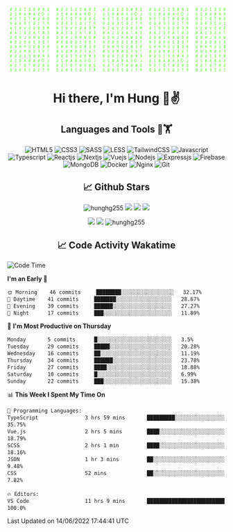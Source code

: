 [![Matrix SVG](https://github.com/hunghg255/hunghg255/blob/master/img/matrix.svg)](https://hunghg255.github.io)
<!-- [![unicorncode_bzb8ey](https://res.cloudinary.com/hunghg255/image/upload/v1647578947/unicorncode_bzb8ey.svg)](https://hunghg255.github.io) -->
<!-- # 👀 Hi stranger! 👋🏻 -->

<h1 align='center'>Hi there, I'm Hung 👋✌</h1>

<h2 align='center'>Languages and Tools 🔧🏋</h2>

<div align='center'>
  <img src="https://img.shields.io/badge/html5-%23E34F26.svg?style=flat-square&logo=html5&logoColor=white" alt="HTML5" />
  <img src="https://img.shields.io/badge/css3-%231572B6.svg?style=flat-square&logo=css3&logoColor=white" alt="CSS3" />
  <img src="https://img.shields.io/badge/SASS-hotpink.svg?style=flat-square&logo=SASS&logoColor=white" alt="SASS" />
  <img src="https://img.shields.io/badge/LESS-%230db7ed.svg?style=flat-square&logo=less&logoColor=white" alt="LESS" />
  <img src="https://img.shields.io/badge/Tailwindcss-%2338B2AC.svg?style=flat-square&logo=tailwind-css&logoColor=white" alt="TailwindCSS" />
  <img src="https://img.shields.io/badge/Javascript-%23323330.svg?style=flat-square&logo=javascript&logoColor=%23F7DF1E" alt="Javascript" />
  <img src="https://img.shields.io/badge/Typescript-%23007ACC.svg?style=flat-square&logo=typescript&logoColor=white" alt="Typescript" />
  <img src="https://img.shields.io/badge/Reactjs-%2320232a.svg?style=flat-square&logo=react&logoColor=%2361DAFB" alt="Reactjs" />
  <img src="https://img.shields.io/badge/Nextjs-black?style=flat-square&logo=next.js&logoColor=white" alt="Nextjs" />
  <img src="https://img.shields.io/badge/Vuejs-%2335495e.svg?style=flat-square&logo=vuedotjs&logoColor=%234FC08D" alt="Vuejs" />
  <img src="https://img.shields.io/badge/Nodejs-6DA55F?style=flat-square&logo=node.js&logoColor=white" alt="Nodejs" />
  <img src="https://img.shields.io/badge/Expressjs-6DA55F?style=flat-square&logo=express&logoColor=white" alt="Expressjs" />
  <img src="https://img.shields.io/badge/Firebase-%23039BE5.svg?style=flat-square&logo=firebase" alt="Firebase" />
  <img src="https://img.shields.io/badge/MongoDB-%234ea94b.svg?style=flat-square&logo=mongodb&logoColor=white" alt="MongoDB" />
  <img src="https://img.shields.io/badge/Docker-%230db7ed.svg?style=flat-square&logo=docker&logoColor=white" alt="Docker" />
  <img src="https://img.shields.io/badge/Nginx-%234ea94b.svg?style=flat-square&logo=nginx&logoColor=white" alt="Nginx" />
  <img src="https://img.shields.io/badge/Git-%23E34F26.svg?style=flat-square&logo=git&logoColor=white" alt="Git" />
</div>

<h2 align='center'> 📈 Github Stars </h2>
<p align="center"> <img src="https://komarev.com/ghpvc/?username=hunghg255&style=flat" alt="hunghg255" />
  <img src="https://shields.io/github/stars/hunghg255">
  <img src="https://img.shields.io/github/followers/hunghg255">
  <img src="https://img.shields.io/static/v1?label=%F0%9F%8C%9F&message=Love%20coding&style=style=flat&color=c80000">
</p>
<div align="center">
 <img src="https://github-readme-stats.vercel.app/api?username=hunghg255&show_icons=true&border_radius=15"/>
  <img src="https://github-readme-stats.vercel.app/api/top-langs/?username=hunghg255&border_radius=15&layout=compact&langs_count=6"/>
  <img 
       src="https://github-readme-streak-stats.herokuapp.com/?user=hunghg255&" 
       alt="hunghg255" 
  />
</div>

<h2 align='center'> 📈 Code Activity Wakatime </h2>

<!--START_SECTION:waka-->
![Code Time](http://img.shields.io/badge/Code%20Time-1%2C003%20hrs%2033%20mins-blue)

**I'm an Early 🐤** 

```text
🌞 Morning    46 commits     ████████░░░░░░░░░░░░░░░░░   32.17% 
🌆 Daytime    41 commits     ███████░░░░░░░░░░░░░░░░░░   28.67% 
🌃 Evening    39 commits     ██████░░░░░░░░░░░░░░░░░░░   27.27% 
🌙 Night      17 commits     ███░░░░░░░░░░░░░░░░░░░░░░   11.89%

```
📅 **I'm Most Productive on Thursday** 

```text
Monday       5 commits      █░░░░░░░░░░░░░░░░░░░░░░░░   3.5% 
Tuesday      29 commits     █████░░░░░░░░░░░░░░░░░░░░   20.28% 
Wednesday    16 commits     ██░░░░░░░░░░░░░░░░░░░░░░░   11.19% 
Thursday     34 commits     ██████░░░░░░░░░░░░░░░░░░░   23.78% 
Friday       27 commits     ████░░░░░░░░░░░░░░░░░░░░░   18.88% 
Saturday     10 commits     █░░░░░░░░░░░░░░░░░░░░░░░░   6.99% 
Sunday       22 commits     ███░░░░░░░░░░░░░░░░░░░░░░   15.38%

```


📊 **This Week I Spent My Time On** 

```text
💬 Programming Languages: 
TypeScript               3 hrs 59 mins       █████████░░░░░░░░░░░░░░░░   35.75% 
Vue.js                   2 hrs 5 mins        ████░░░░░░░░░░░░░░░░░░░░░   18.79% 
SCSS                     2 hrs 1 min         ████░░░░░░░░░░░░░░░░░░░░░   18.16% 
JSON                     1 hr 3 mins         ██░░░░░░░░░░░░░░░░░░░░░░░   9.48% 
CSS                      52 mins             ██░░░░░░░░░░░░░░░░░░░░░░░   7.82%

🔥 Editors: 
VS Code                  11 hrs 9 mins       █████████████████████████   100.0%

```


 Last Updated on 14/06/2022 17:44:41 UTC
<!--END_SECTION:waka-->

